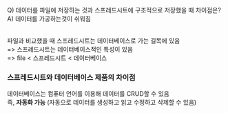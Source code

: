 Q) 데이터를 파일에 저장하는 것과 스프레드시트에 구조적으로 저장했을 때 차이점은?<br>
A) 데이터를 가공하는것이 쉬워짐<br><br>


파일과 비교했을 때 스프레드시트는 데이터베이스로 가는 길목에 있음<br>
=> 스프레드시트는 데이터베이스적인 특성이 있음<br>
=> file < 스프레드시트 < 데이터베이스<br>

### 스프레드시트와 데이터베이스 제품의 차이점

데이터베이스는 컴퓨터 언어를 이용해 데이터를 CRUD할 수 있음<br>
즉, **자동화 가능** (자동으로 데이터를 생성하고 읽고 수정하고 삭제할 수 있음)


